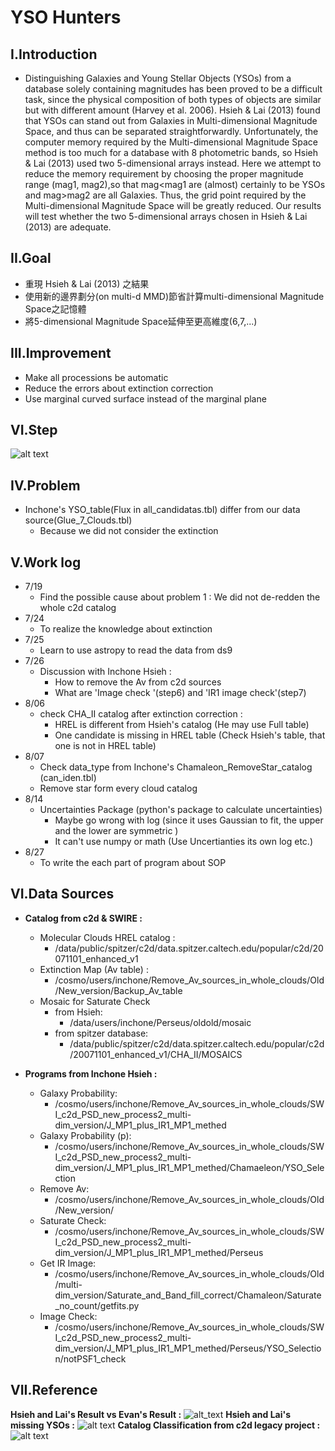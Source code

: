 # **YSO Hunters**
## **I.Introduction**
- Distinguishing Galaxies and Young Stellar Objects (YSOs) from a database solely containing magnitudes has been
proved to be a difficult task, since the physical composition of both types of objects are similar but with different
amount (Harvey et al. 2006). Hsieh & Lai (2013) found that YSOs can stand out from Galaxies in Multi-dimensional
Magnitude Space, and thus can be separated straightforwardly. Unfortunately, the computer memory required by
the Multi-dimensional Magnitude Space method is too much for a database with 8 photometric bands, so Hsieh & Lai
(2013) used two 5-dimensional arrays instead. Here we attempt to reduce the memory requirement by choosing the
proper magnitude range (mag1, mag2),so that mag<mag1 are (almost) certainly to be YSOs and mag>mag2 are all
Galaxies. Thus, the grid point required by the Multi-dimensional Magnitude Space will be greatly reduced. Our results
will test whether the two 5-dimensional arrays chosen in Hsieh & Lai (2013) are adequate.

## **II.Goal**
- 重現 Hsieh & Lai (2013) 之結果
- 使用新的邊界劃分(on multi-d MMD)節省計算multi-dimensional Magnitude Space之記憶體
- 將5-dimensional Magnitude Space延伸至更高維度(6,7,...)

## **III.Improvement**
- Make all processions be automatic
- Reduce the errors about extinction correction
- Use marginal curved surface instead of the marginal plane

## **VI.Step**
![alt text](https://github.com/ShihPingLai/YSO_Hunters/blob/master/Steps.png)

## **IV.Problem**
- Inchone's YSO_table(Flux in all_candidatas.tbl) differ from our data source(Glue_7_Clouds.tbl)
  - Because we did not consider the extinction
## **V.Work log**
- 7/19
  - Find the possible cause about problem 1 : We did not de-redden the whole c2d catalog
- 7/24
  - To realize the knowledge about extinction
- 7/25
  - Learn to use astropy to read the data from ds9
- 7/26
  - Discussion with Inchone Hsieh :
    - How to remove the Av from c2d sources
    - What are 'Image check '(step6) and 'IR1 image check'(step7)
- 8/06
  - check CHA_II catalog after extinction correction :
    - HREL is different from Hsieh's catalog (He may use Full table)
    - One candidate is missing in HREL table (Check Hsieh's table, that one is not in HREL table) 
- 8/07
  - Check data_type from Inchone's Chamaleon_RemoveStar_catalog (can_iden.tbl)
  - Remove star form every cloud catalog
- 8/14
  - Uncertainties Package (python's package to calculate uncertainties)
    - Maybe go wrong with log (since it uses Gaussian to fit, the upper and the lower are symmetric )
    - It can't use numpy or math (Use Uncertianties its own log etc.)
- 8/27
  - To write the each part of program about SOP
## **VI.Data Sources**
- **Catalog from c2d & SWIRE :**
  - Molecular Clouds HREL catalog :
    - /data/public/spitzer/c2d/data.spitzer.caltech.edu/popular/c2d/20071101_enhanced_v1
  - Extinction Map (Av table) :
    - /cosmo/users/inchone/Remove_Av_sources_in_whole_clouds/Old/New_version/Backup_Av_table
  - Mosaic for Saturate Check
    - from Hsieh:
      - /data/users/inchone/Perseus/oldold/mosaic
    - from spitzer database:
      - /data/public/spitzer/c2d/data.spitzer.caltech.edu/popular/c2d/20071101_enhanced_v1/CHA_II/MOSAICS

- **Programs from Inchone Hsieh :**
  - Galaxy Probability:
    - /cosmo/users/inchone/Remove_Av_sources_in_whole_clouds/SWI_c2d_PSD_new_process2_multi-dim_version/J_MP1_plus_IR1_MP1_methed
  - Galaxy Probability (p):
    - /cosmo/users/inchone/Remove_Av_sources_in_whole_clouds/SWI_c2d_PSD_new_process2_multi-dim_version/J_MP1_plus_IR1_MP1_methed/Chamaeleon/YSO_Selection
  - Remove Av:
    - /cosmo/users/inchone/Remove_Av_sources_in_whole_clouds/Old/New_version/
  - Saturate Check:
    - /cosmo/users/inchone/Remove_Av_sources_in_whole_clouds/SWI_c2d_PSD_new_process2_multi-dim_version/J_MP1_plus_IR1_MP1_methed/Perseus
  - Get IR Image:  
    - /cosmo/users/inchone/Remove_Av_sources_in_whole_clouds/Old/multi-dim_version/Saturate_and_Band_fill_correct/Chamaleon/Saturate_no_count/getfits.py
  - Image Check:
    - /cosmo/users/inchone/Remove_Av_sources_in_whole_clouds/SWI_c2d_PSD_new_process2_multi-dim_version/J_MP1_plus_IR1_MP1_methed/Perseus/YSO_Selection/notPSF1_check

## **VII.Reference**
**Hsieh and Lai's Result vs Evan's Result :**
![alt_text](https://github.com/ShihPingLai/YSO_Hunters/blob/master/Hsieh's_Result.png)
**Hsieh and Lai's missing YSOs :**
![alt text](https://github.com/ShihPingLai/YSO_Hunters/blob/master/Hsieh's_missing_YSO.png)
**Catalog Classification from c2d legacy project :**
![alt text](https://github.com/ShihPingLai/YSO_Hunters/blob/master/c2d_obtype.png)
